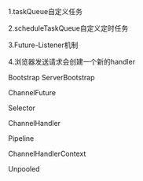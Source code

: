 1.taskQueue自定义任务

2.scheduleTaskQueue自定义定时任务

3.Future-Listener机制

4.浏览器发送请求会创建一个新的handler



Bootstrap ServerBootstrap

ChannelFuture

Selector

ChannelHandler 

Pipeline 

ChannelHandlerContext 

Unpooled

